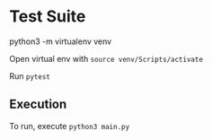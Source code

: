 
# Test Suite

python3 -m virtualenv venv

Open virtual env with `source venv/Scripts/activate`

Run `pytest`

## Execution

To run, execute `python3 main.py`


